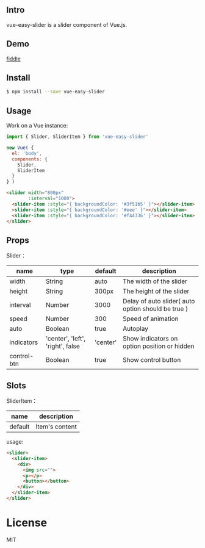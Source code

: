 ## Intro

vue-easy-slider is a slider component of Vue.js.

## Demo

[fiddle](https://jsfiddle.net/su9zv0w9/)

## Install

```bash
$ npm install --save vue-easy-slider
```

## Usage

Work on a Vue instance:

```JavaScript
import { Slider, SliderItem } from 'vue-easy-slider'

new Vue( {
  el: 'body',
  components: {
    Slider,
    SliderItem
  }
} )
```

```HTML
<slider width="800px"
        :interval="1000">
  <slider-item :style="{ backgroundColor: '#3f51b5' }"></slider-item>
  <slider-item :style="{ backgroundColor: '#eee' }"></slider-item>
  <slider-item :style="{ backgroundColor: '#f44336' }"></slider-item>
</slider>
```

## Props

Slider：

<table>
  <thead>
  <tr>
    <th>name</th>
    <th>type</th>
    <th>default</th>
    <th>description</th>
  </tr>
  </thead>
  <tbody>
    <tr>
      <td>width</td>
      <td>String</td>
      <td>auto</td>
      <td>The width of the slider</td>
    </tr>
    <tr>
      <td>height</td>
      <td>String</td>
      <td>300px</td>
      <td>The height of the slider</td>
    </tr>
    <tr>
      <td>interval</td>
      <td>Number</td>
      <td>3000</td>
      <td>Delay of auto slider( auto option should be true )</td>
    </tr>
    <tr>
      <td>speed</td>
      <td>Number</td>
      <td>300</td>
      <td>Speed of animation</td>
    </tr>
    <tr>
      <td>auto</td>
      <td>Boolean</td>
      <td>true</td>
      <td>Autoplay</td>
    </tr>
    <tr>
      <td>indicators</td>
      <td>'center', 'left', 'right', false</td>
      <td>'center'</td>
      <td>Show indicators on option position or hidden</td>
    </tr>
    <tr>
      <td>control-btn</td>
      <td>Boolean</td>
      <td>true</td>
      <td>Show control button</td>
    </tr>
  </tbody>
</table>

## Slots

SliderItem：

<table>
  <thead>
  <tr>
    <th>name</th>
    <th>description</th>
  </tr>
  </thead>
  <tbody>
    <tr>
      <td>default</td>
      <td>Item's content</td>
    </tr>
  </tbody>
</table>

usage:
```HTML
<slider>
  <slider-item>
    <div>
      <img src="">
      <p></p>
      <button></button>
    </div>
  </slider-item>
</slider>
```

# License
MIT
